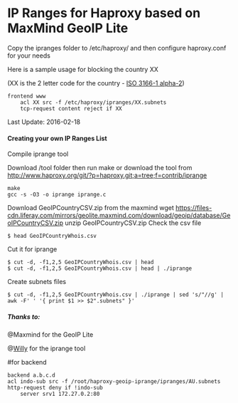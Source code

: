 # IP Ranges for Haproxy based on MaxMind GeoIP Lite

Copy the ipranges folder to /etc/haproxy/ and then configure haproxy.conf for your needs

Here is a sample usage for blocking the country XX 

(XX is the 2 letter code for the country - [ISO 3166-1 alpha-2](https://en.wikipedia.org/wiki/ISO_3166-1_alpha-2))

``` 
frontend www
	acl XX src -f /etc/haproxy/ipranges/XX.subnets
	tcp-request content reject if XX
```

Last Update: 2016-02-18

#### Creating your own IP Ranges List

Compile iprange tool

Download /tool folder then run make or download the tool from http://www.haproxy.org/git/?p=haproxy.git;a=tree;f=contrib/iprange 

``` shell
make
gcc -s -O3 -o iprange iprange.c
```

Download GeoIPCountryCSV.zip from the maxmind
wget https://files-cdn.liferay.com/mirrors/geolite.maxmind.com/download/geoip/database/GeoIPCountryCSV.zip
unzip GeoIPCountryCSV.zip
Check the csv file

``` shell
$ head GeoIPCountryWhois.csv
```

Cut it for iprange

``` shell
$ cut -d, -f1,2,5 GeoIPCountryWhois.csv | head
$ cut -d, -f1,2,5 GeoIPCountryWhois.csv | head | ./iprange
```

Create subnets files

``` shell
$ cut -d, -f1,2,5 GeoIPCountryWhois.csv | ./iprange | sed 's/"//g' | awk -F' ' '{ print $1 >> $2".subnets" }'
```

##### Thanks to:

@Maxmind for the GeoIP Lite

@[Willy](http://1wt.eu/) for the iprange tool

#for backend
```
backend a.b.c.d
acl indo-sub src -f /root/haproxy-geoip-iprange/ipranges/AU.subnets
http-request deny if !indo-sub
    server srv1 172.27.0.2:80
```
